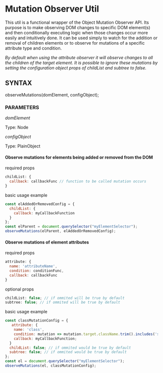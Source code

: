 # Mutation Observer Util

This util is a functional wrapper of the Object Mutation Observer API. Its purpose is to make observing DOM changes to specific DOM element(s) and then conditionally executing logic when those changes occur more easily and intuitively done. It can be used simply to watch for the addition or removal of children elements or to observe for mutations of a specific attribute type and condition.

*By default when using the attribute observer it will observe changes to all the children of the target element. It is possible to ignore these mutations by setting the configuration object props of childList and subtree to false.*

## SYNTAX

observeMutations(domElement, configObject);

### PARAMETERS

*domElement*

Type: Node

*configObject*

Type: PlainObject

#### Observe mutations for elements being added or removed from the DOM

required props

```javascript
childList: {
  callback: callbackFunc // function to be called mutation occurs
}
```

basic usage example

```javascript
const elAddedOrRemovedConfig = {
  childList: {
    callback: myCallbackFunction
  }
};
const elParent = document.querySelector("myElementSelector");
observeMutations(elParent, elAddedOrRemovedConfig);
```

#### Observe mutations of element attributes

required props

```javascript
attribute: {
  name: 'attributeName',
  condition: conditionFunc,
  callback: callbackFunc
}
```

optional props
```javascript
childList: false; // if ommited will be true by default
subtree: false; // if ommited will be true by default
```

basic usage example

```javascript
const classMutationConfig = {
   attribute: {
    name: 'class',
    condition: mutation => mutation.target.className.trim().includes('some-class'),
    callback: myCallbackFunction;
  }
  childList: false; // if ommited would be true by default
  subtree: false; // if ommited would be true by default
};
const el = document.querySelector("myElementSelector");
observeMutations(el, classMutationConfig);
```
